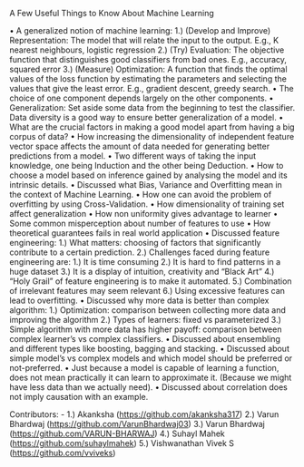 A Few Useful Things to Know About Machine Learning

•	A generalized notion of machine learning:
	1.)	(Develop and Improve) Representation: The model that will relate the input to the output. E.g., K nearest neighbours, logistic regression
	2.)	(Try) Evaluation: The objective function that distinguishes good classifiers from bad ones. E.g., accuracy, squared error
	3.)	(Measure) Optimization: A function that finds the optimal values of the loss function by estimating the parameters and selecting the values that give the least error. E.g., gradient descent, greedy search.
•	The choice of one component depends largely on the other components.
•	Generalization: Set aside some data from the beginning to test the classifier. Data diversity is a good way to ensure better generalization of a model.
•	What are the crucial factors in making a good model apart from having a big corpus of data?
•	How increasing the dimensionality of independent feature vector space affects the amount of data needed for generating better predictions from a model.
•	Two different ways of taking the input knowledge, one being Induction and the other being Deduction.
•	How to choose a model based on inference gained by analysing the model and its intrinsic details.
•	Discussed what Bias, Variance and Overfitting mean in the context of Machine Learning.
•	How one can avoid the problem of overfitting by using Cross-Validation.
•	How dimensionality of training set affect generalization
•	How non uniformity gives advantage to learner 
•	Some common misperception about number of features to use
•	How theoretical guarantees fails in real world application
•	Discussed feature engineering:
	1.)	What matters: choosing of factors that significantly contribute to a certain prediction.
	2.)	Challenges faced during feature engineering are:
		1.)	It is time consuming 
		2.)	It is hard to find patterns in a huge dataset
	3.)	It is a display of intuition, creativity and “Black Art”
	4.)	“Holy Grail” of feature engineering is to make it automated.
	5.)	Combination of irrelevant features may seem relevant
	6.)	Using excessive features can lead to overfitting.
•	Discussed why more data is better than complex algorithm:
	1.)	Optimization:  comparison between collecting more data and improving the algorithm
	2.)	Types of learners: fixed vs parameterized
	3.)	Simple algorithm with more data has higher payoff: comparison between complex learner’s vs complex classifiers.
•	Discussed about ensembling and different types like boosting, bagging and stacking.
•	Discussed about simple model’s vs complex models and which model should be preferred or not-preferred.
•	Just because a model is capable of learning a function, does not mean practically it can learn to approximate it. (Because we might have less data than we actually need).
•	Discussed about correlation does not imply causation with an example.

Contributors: -
	1.)	Akanksha (https://github.com/akanksha317)
	2.)	Varun Bhardwaj (https://github.com/VarunBhardwaj03)
	3.)	Varun Bhardwaj (https://github.com/VARUN-BHARWAJ)
	4.)	Suhayl Mahek (https://github.com/suhaylmahek)
	5.)	Vishwanathan Vivek S (https://github.com/vviveks)
